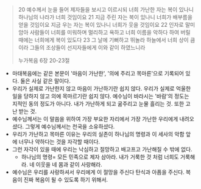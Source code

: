 >20 예수께서 눈을 들어 제자들을 보시고 이르시되 너희 가난한 자는 복이 있나니 하나님의 나라가 너희 것임이요
>21  지금 주린 자는 복이 있나니 너희가 배부름을 얻을 것임이요 지금 우는 자는 복이 있나니 너희가 웃을 것임이요
>22  인자로 말미암아 사람들이 너희를 미워하며 멀리하고 욕하고 너희 이름을 악하다 하여 버릴 때에는 너희에게 복이 있도다
>23  그 날에 기뻐하고 뛰놀라 하늘에서 너희 상이 큼이라 그들의 조상들이 선지자들에게 이와 같이 하였느니라
>
>누가복음 6장 20-23절

- 마태복음에는 같은 본문이 '마음이 가난한', '의에 주리고 목마른'으로 기록되어 있다. 둘은 사실 같은 말이다. 
- 우리가 실제로 가난한지 않고 마음이 가난하기란 쉽지 않다. 우리가 실제로 억울한 일을 당하지 않고 의에 목마르기란 쉽지 않다. 예수님이 바라시는 '바람'의 정도는 지적인 동의 정도가 아니다. 내가 가난하게 되고 굶주리고 눈물 흘리는 것. 또한 고난 받는 것. 
- 예수님께서는 이 말씀을 위하여 가장 부요한 자리에서 가장 가난한 우리에게 내려오셨다. 그렇게 예수님께서는 천국을 소유하셨다. 
- 우리가 가난하고 목마른 이유는 우리의 실존이 하나님의 명령과 이 세사의 악함 앞에 너무나 약하다는 것을 자각할 때이다. 
- 그런 자각이 있을 때에 우리는 낙심하고 절망하고 배고프고 가난해질 수 밖에 없다. 
  - 하나님의 명령= 모든 민족으로 제자 삼아라. 내가 거룩한 것 처럼 너희도 거룩해라. 네 이웃을 네 몸과 같이 사랑해라. 
- 예수님은 우리를 사랑하셔서 우리에게 이 절망을 주신다 탄식과 아픔을 주신다. 복음이 진짜 복음이 될 수 있도록 하기 위해서. 

